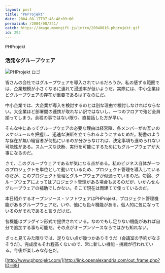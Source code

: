```yaml
---
layout: post
title: "PHProjekt"
date: 2004-08-17T07:46:48+09:00
permalink: /2004/08/241/
catch: https://image.moongift.jp/intro/20040816-phprojekt.gif
id: 292
---
```

PHProjekt  
<!--more-->

### 活発なグループウェア
  

![PHProjekt ロゴ](https://image.moongift.jp/intro/20040816-phprojekt.gif "PHProjekt ロゴ")

  

皆さんの会社ではグループウェアを導入されているだろうか。私の感ずる範囲では、企業規模が小さくなるに連れて浸透率が低いようだ。実際には、中小企業ほどグループウェアの存在が重要であるはずなのにだ。

  

中小企業では、大企業が導入を検討するのとは別な理由で検討しなければならない。大企業ほど部署間の連携が取れない訳ではないし、一つのフロアで殆ど全員揃ってしまう。余程の事ではない限り、直接話した方が早い。

  

そんな中にあってグループウェアの必要な理由は経営陣、各メンバーがお互いのスケジュールを把握し、迅速な決断を立てられるようにするためだ。秘書のような存在が無い経営者が何処にいるのか分からなければ、決定事項も進められない可能性がある。スムーズな決断、実行を可能にするためにもグループウェアが大事になるのだ。

  

さて、このグループウェアであるが気になる点がある。私のビジネス自体が一つのプロジェクトを単位として動いているため、プロジェクト管理を導入しているのだが、このプロジェクト管理とグループウェアが似通っているのだ。勿論、グループウェアによってはプロジェクト管理がある場合もあるのだが、いかんせんグループウェアの補助でしかない。そこで現在は両建てで使っているのだ。

  

本日紹介するオープンソース・ソフトウェアはPHProjekt、プロジェクト管理機能があるグループウェアだ。いや、他にも色々機能がある。個人的に気になっているのがそれであると言うだけだ。

  

各機能はプラグイン形式で提供されている。なのでもし足りない機能があれば自分で追加する事も可能だ。その点がオープンソースならではかも知れない。

  

ざっと見てみた限りでは、足りない点が幾つかありそうだ（会議室の予約がなさそうだ）。完成度もそれ程高くないので、常に新しい機能・挑戦が行われている。今後が楽しみな存在だ。

  

[http://www.phprojekt.com/](http://link.openalexandria.com/out_frame.php?ID=68)

